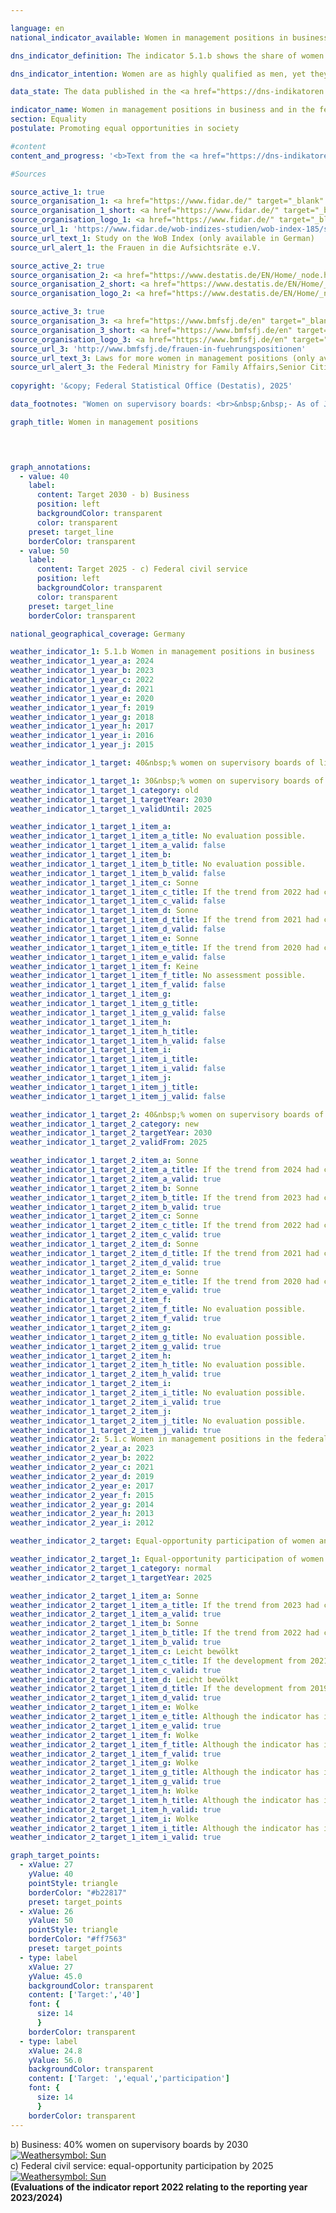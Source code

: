 ```yaml
---

language: en        
national_indicator_available: Women in management positions in business and in the federal civil service        

dns_indicator_definition: The indicator 5.1.b shows the share of women on supervisory boards of listed and fully co-determined companies. Indicator 5.1.c shows the percentage of women in management positions in the federal civil service.        

dns_indicator_intention: Women are as highly qualified as men, yet they are under-represented in management positions in German business, particularly at senior management level. The same applies to the percentage of women in management positions in the federal civil service. For this reason, the share of women on supervisory boards of listed and fully co-determined companies is to be increased to 30&nbsp;% by 2030. Under the bill for a Second Gender Equality (Management Positions) Act, which became effective on 21&nbsp;August 2021, equal representation of women and men in management positions in the civil service is to be achieved by 2025.        

data_state: The data published in the <a href="https://dns-indikatoren.de/assets/Publikationen/Indikatorenberichte/2022.pdf">indicator report 2022</a> is as of 31 October 2022. The data shown on this platform was last updated in November 2024.        

indicator_name: Women in management positions in business and in the federal civil service        
section: Equality        
postulate: Promoting equal opportunities in society        

#content         
content_and_progress: '<b>Text from the <a href="https://dns-indikatoren.de/assets/Publikationen/Indikatorenberichte/2022.pdf">Indicator Report 2022&nbsp;</a></b><br><br><b><i>Percentage of women on supervisory boards of listed and fully co-determined companies</i></b><br><br>This indicator measures the proportion of women on the supervisory boards of listed companies and joint-stock companies with more than 2,000&nbsp;employees as well as European Companies (<abbr title="Societas Europaea" tabindex="0">SE</abbr>) and listed companies that are subject to equal co-determination. The data is based on publications of the results of elections at general meetings of shareholders of listed and fully co-determined companies, which are evaluated by the association “Frauen in die Aufsichtsräte” (<abbr title="Frauen in die Aufsichtsräte" tabindex="0">FidAR</abbr>) and published in the form of a Women on Board Index (<abbr title="Women on Board" tabindex="0">WOB</abbr>-Index).<br><br>In January 2022, the average proportion of women on the supervisory boards of these companies was 35.6&nbsp;% (January 2015: 21.3&nbsp;%). This means that the target share of 30&nbsp;% was already reached in 2018&nbsp;–&nbsp;twelve years before the deadline set in the German strategy for sustainable development. However, the share in 2022&nbsp;slightly decreased for the first time since 2015.<br><br>Provided that the companies complied with the law, this increase was to be expected as the “Act on the Equal Participation of Women and Men in Executive Positions” since 2016&nbsp;requires at least 30&nbsp;% of the supervisory board positions to be filled by women in all newly elected supervisory boards of the above-mentioned companies.<br><br>With regard to the results, it should also be noted that the majority of companies in Germany and most of the management positions in the economy are excluded by the underlying definition. On the one hand, the group of reporting entities currently comprises 101&nbsp;companies according to the definition. On the other hand, the roughly 1,600&nbsp;supervisory board positions considered by <abbr title="Frauen in die Aufsichtsräte" tabindex="0">FidAR</abbr> to date represent only a small portion of management positions in the economy with its 882,000&nbsp;managers in 2018&nbsp;according to the structure of earnings survey (more recent data was not available at the time of going to press). These numbers illustrate that only part of the management positions in a company are considered when the coverage is limited to the supervisory bodies.<br><br>According to the International Standard Classification of Occupations (<abbr title="International Standard Classification of Occupations" tabindex="0">ISCO</abbr>), managers are all persons who plan, control, coordinate and evaluate the overall activities of companies, governments and other organisations or internal organisational units and who review and evaluate guidelines, laws, rules and regulations. This definition includes the activities of supervisory boards. When the <abbr title="International Standard Classification of Occupations" tabindex="0">ISCO</abbr> classification is applied, 22&nbsp;% of the 882,000&nbsp;management positions in the economy (all companies with more than one employee) were filled by women in 2018. This figure is reached by considering all businesses with at least one employee for whom compulsory social insurance contributions are payable, excluding entities in sector O “Public administration and defence; compulsory social security” and parts of sector P “Education”. Compared with 2014, the year of the previous structure of earnings survey, this represents an increase of 1.2&nbsp;percentage points.<br><br><b><i>Percentage of women in management positions in the federal civil service</i></b><br><br>The data basis for this indicator comprises the internal gender equality statistics collected by all offices of the federal government pursuant to the Federal Gender Equality Act. Since 2015, these statistics have been compiled every second year, updated to 30&nbsp;June of the reporting year, by the Federal Statistical Office on behalf of the Federal Ministry for Family Affairs, Senior Citizens, Women and Youth. For improved transparency, the indicator will receive biannual data from extended monitoring by the measure IX 1.b by the German strategy for sustainable development and the second managements position act (<abbr title="Führungspositionen-Gesetz" tabindex="0">FüPoG</abbr> II) provided by subordinated departments of the direct federal administration regarding the number of women and men in management positions. The indicator is focused on the employees in management positions in all departments of the Federal Government. Their number includes all persons employed on a full-time or part-time basis as well as those who have been given leave of absence on grounds of family or care responsibilities or have been entirely released from their normal duties. The departments of the federal civil service encompass the supreme federal authorities, the subordinate federal authorities and courts and the corporations, agencies and foundations established under federal public law.<br><br>The concept of management positions that is used in the federal gender equality statistics differs from the aforementioned <abbr title="International Standard Classification of Occupations" tabindex="0">ISCO</abbr> definition. There is therefore only limited scope for comparisons between the different statistics.<br><br>According to <abbr title="Paragraph" tabindex="0">§</abbr> 3&nbsp;of the gender equality statistics regulation (GleiStatV), managers have hitherto comprised those persons who have command and leadership duties in departments of the civil service. In the supreme federal authorities these are predominantly employees of the higher service (from head of section to State Secretary). Further, other departments of the central government are authorized to transfer leadership positions to employees in higher intermediate or intermediate services. In order to ensure a certain degree of consistency and to enable comparability of the data, only employees with supervisory and management duties in the higher service are recorded in the supreme federal authorities, irrespective of whether employees in the higher intermediate or intermediate services also perform such duties in these departments.<br><br>In 2021, the proportion of women in management positions in the federal civil service was about 39.6&nbsp;% (2000: 19.5&nbsp;%). Thus, the proportion of women has doubled in size since 2000. If the trend of the last five years were maintained, the target of virtual numerical equality in management positions in the federal civil service by 2025&nbsp;would be narrowly missed.'                

#Sources        

source_active_1: true
source_organisation_1: <a href="https://www.fidar.de/" target="_blank" onclick="return confirm_alert('the Frauen in die Aufsichtsräte e.V.', 'En')">Frauen in die Aufsichtsräte e.V.</a>
source_organisation_1_short: <a href="https://www.fidar.de/" target="_blank" onclick="return confirm_alert('the Frauen in die Aufsichtsräte e.V.', 'En')">Frauen in die Aufsichtsräte e.V.</a>
source_organisation_logo_1: <a href="https://www.fidar.de/" target="_blank" onclick="return confirm_alert('the Frauen in die Aufsichtsräte e.V.', 'En')"><img src="https://dnsTestEnvironment.github.io/dns-indicators/public/OrgImgEn/fidar.png" alt="Frauen in die Aufsichtsräte e.V." title=" Click here to visit the homepage of the organizationFrauen in die Aufsichtsräte e.V." style="height:60px; width:148px; border:transparent"/></a>
source_url_1: 'https://www.fidar.de/wob-indizes-studien/wob-index-185/studie-zum-wob-index-185.html'
source_url_text_1: Study on the WoB Index (only available in German)
source_url_alert_1: the Frauen in die Aufsichtsräte e.V.

source_active_2: true
source_organisation_2: <a href="https://www.destatis.de/EN/Home/_node.html" target="_blank">Federal Statistical Office</a>
source_organisation_2_short: <a href="https://www.destatis.de/EN/Home/_node.html" target="_blank">Federal Statistical Office</a>
source_organisation_logo_2: <a href="https://www.destatis.de/EN/Home/_node.html" target="_blank"><img src="https://dnsTestEnvironment.github.io/dns-indicators/public/OrgImgEn/destatis.png" alt="Federal Statistical Office" title=" Click here to visit the homepage of the organizationFederal Statistical Office" style="height:60px; width:148px; border:transparent"/></a>

source_active_3: true
source_organisation_3: <a href="https://www.bmfsfj.de/en" target="_blank" onclick="return confirm_alert('the Federal Ministry for Family Affairs,Senior Citizens, Women and Youth', 'En')">Federal Ministry for Family Affairs,Senior Citizens, Women and Youth</a>
source_organisation_3_short: <a href="https://www.bmfsfj.de/en" target="_blank" onclick="return confirm_alert('the Federal Ministry for Family Affairs,Senior Citizens, Women and Youth', 'En')">Federal Ministry for Family Affairs,Senior Citizens, Women and Youth</a>
source_organisation_logo_3: <a href="https://www.bmfsfj.de/en" target="_blank" onclick="return confirm_alert('the Federal Ministry for Family Affairs,Senior Citizens, Women and Youth', 'En')"><img src="https://dnsTestEnvironment.github.io/dns-indicators/public/OrgImgEn/bmfsfj.png" alt="Federal Ministry for Family Affairs,Senior Citizens, Women and Youth" title=" Click here to visit the homepage of the organizationFederal Ministry for Family Affairs,Senior Citizens, Women and Youth" style="height:60px; width:148px; border:transparent"/></a>
source_url_3: 'http://www.bmfsfj.de/frauen-in-fuehrungspositionen'
source_url_text_3: Laws for more women in management positions (only available in German)
source_url_alert_3: the Federal Ministry for Family Affairs,Senior Citizens, Women and Youth
        
copyright: '&copy; Federal Statistical Office (Destatis), 2025'        

data_footnotes: "Women on supervisory boards: <br>&nbsp;&nbsp;- As of January of the respective year.<br>• Women in management positions in the federal civil service: <br>&nbsp;&nbsp;- The 1999&nbsp;to 2021&nbsp;data is based on a special evaluation and is not publicly available. <br>&nbsp;&nbsp;- As of 30&nbsp;June of the respective year. <br>&nbsp;&nbsp;- Equal participation: approximate numerical equality.<br>&nbsp;&nbsp;- From 2015&nbsp;to 2021, the Gender Equality Index was only collected every two years.<br>&nbsp;&nbsp;- Time series break on June 30, 2022: change of data source."        

graph_title: Women in management positions        

        


graph_annotations:
  - value: 40
    label:
      content: Target 2030 - b) Business
      position: left
      backgroundColor: transparent
      color: transparent
    preset: target_line
    borderColor: transparent
  - value: 50
    label:
      content: Target 2025 - c) Federal civil service
      position: left
      backgroundColor: transparent
      color: transparent
    preset: target_line
    borderColor: transparent                

national_geographical_coverage: Germany        

weather_indicator_1: 5.1.b Women in management positions in business
weather_indicator_1_year_a: 2024
weather_indicator_1_year_b: 2023
weather_indicator_1_year_c: 2022
weather_indicator_1_year_d: 2021
weather_indicator_1_year_e: 2020
weather_indicator_1_year_f: 2019
weather_indicator_1_year_g: 2018
weather_indicator_1_year_h: 2017
weather_indicator_1_year_i: 2016
weather_indicator_1_year_j: 2015

weather_indicator_1_target: 40&nbsp;% women on supervisory boards of listed and fully co-determined companies by 2030

weather_indicator_1_target_1: 30&nbsp;% women on supervisory boards of listed and fully co-determined companies by 2030
weather_indicator_1_target_1_category: old
weather_indicator_1_target_1_targetYear: 2030
weather_indicator_1_target_1_validUntil: 2025

weather_indicator_1_target_1_item_a: 
weather_indicator_1_target_1_item_a_title: No evaluation possible.
weather_indicator_1_target_1_item_a_valid: false
weather_indicator_1_target_1_item_b: 
weather_indicator_1_target_1_item_b_title: No evaluation possible.
weather_indicator_1_target_1_item_b_valid: false
weather_indicator_1_target_1_item_c: Sonne
weather_indicator_1_target_1_item_c_title: If the trend from 2022 had continued, the target value would have been reached or missed by less than 5% of the difference between the target value and the value at that time.
weather_indicator_1_target_1_item_c_valid: false
weather_indicator_1_target_1_item_d: Sonne
weather_indicator_1_target_1_item_d_title: If the trend from 2021 had continued, the target value would have been reached or missed by less than 5% of the difference between the target value and the value at that time.
weather_indicator_1_target_1_item_d_valid: false
weather_indicator_1_target_1_item_e: Sonne
weather_indicator_1_target_1_item_e_title: If the trend from 2020 had continued, the target value would have been reached or missed by less than 5% of the difference between the target value and the value at that time.
weather_indicator_1_target_1_item_e_valid: false
weather_indicator_1_target_1_item_f: Keine
weather_indicator_1_target_1_item_f_title: No assessment possible.
weather_indicator_1_target_1_item_f_valid: false
weather_indicator_1_target_1_item_g: 
weather_indicator_1_target_1_item_g_title: 
weather_indicator_1_target_1_item_g_valid: false
weather_indicator_1_target_1_item_h: 
weather_indicator_1_target_1_item_h_title: 
weather_indicator_1_target_1_item_h_valid: false
weather_indicator_1_target_1_item_i: 
weather_indicator_1_target_1_item_i_title: 
weather_indicator_1_target_1_item_i_valid: false
weather_indicator_1_target_1_item_j: 
weather_indicator_1_target_1_item_j_title: 
weather_indicator_1_target_1_item_j_valid: false

weather_indicator_1_target_2: 40&nbsp;% women on supervisory boards of listed and fully co-determined companies by 2030
weather_indicator_1_target_2_category: new
weather_indicator_1_target_2_targetYear: 2030
weather_indicator_1_target_2_validFrom: 2025

weather_indicator_1_target_2_item_a: Sonne
weather_indicator_1_target_2_item_a_title: If the trend from 2024 had continued, the target value would have been reached or missed by less than 5% of the difference between the target value and the value at that time.
weather_indicator_1_target_2_item_a_valid: true
weather_indicator_1_target_2_item_b: Sonne
weather_indicator_1_target_2_item_b_title: If the trend from 2023 had continued, the target value would have been reached or missed by less than 5% of the difference between the target value and the value at that time.
weather_indicator_1_target_2_item_b_valid: true
weather_indicator_1_target_2_item_c: Sonne
weather_indicator_1_target_2_item_c_title: If the trend from 2022 had continued, the target value would have been reached or missed by less than 5% of the difference between the target value and the value at that time.
weather_indicator_1_target_2_item_c_valid: true
weather_indicator_1_target_2_item_d: Sonne
weather_indicator_1_target_2_item_d_title: If the trend from 2021 had continued, the target value would have been reached or missed by less than 5% of the difference between the target value and the value at that time.
weather_indicator_1_target_2_item_d_valid: true
weather_indicator_1_target_2_item_e: Sonne
weather_indicator_1_target_2_item_e_title: If the trend from 2020 had continued, the target value would have been reached or missed by less than 5% of the difference between the target value and the value at that time.
weather_indicator_1_target_2_item_e_valid: true
weather_indicator_1_target_2_item_f: 
weather_indicator_1_target_2_item_f_title: No evaluation possible.
weather_indicator_1_target_2_item_f_valid: true
weather_indicator_1_target_2_item_g: 
weather_indicator_1_target_2_item_g_title: No evaluation possible.
weather_indicator_1_target_2_item_g_valid: true
weather_indicator_1_target_2_item_h: 
weather_indicator_1_target_2_item_h_title: No evaluation possible.
weather_indicator_1_target_2_item_h_valid: true
weather_indicator_1_target_2_item_i: 
weather_indicator_1_target_2_item_i_title: No evaluation possible.
weather_indicator_1_target_2_item_i_valid: true
weather_indicator_1_target_2_item_j: 
weather_indicator_1_target_2_item_j_title: No evaluation possible.
weather_indicator_1_target_2_item_j_valid: true
weather_indicator_2: 5.1.c Women in management positions in the federal civil service
weather_indicator_2_year_a: 2023
weather_indicator_2_year_b: 2022
weather_indicator_2_year_c: 2021
weather_indicator_2_year_d: 2019
weather_indicator_2_year_e: 2017
weather_indicator_2_year_f: 2015
weather_indicator_2_year_g: 2014
weather_indicator_2_year_h: 2013
weather_indicator_2_year_i: 2012

weather_indicator_2_target: Equal-opportunity participation of women and men in civil service management positions by 2025

weather_indicator_2_target_1: Equal-opportunity participation of women and men in civil service management positions by 2025
weather_indicator_2_target_1_category: normal
weather_indicator_2_target_1_targetYear: 2025

weather_indicator_2_target_1_item_a: Sonne
weather_indicator_2_target_1_item_a_title: If the trend from 2023 had continued, the target value would have been reached or missed by less than 5% of the difference between the target value and the value at that time.
weather_indicator_2_target_1_item_a_valid: true
weather_indicator_2_target_1_item_b: Sonne
weather_indicator_2_target_1_item_b_title: If the trend from 2022 had continued, the target value would have been reached or missed by less than 5% of the difference between the target value and the value at that time.
weather_indicator_2_target_1_item_b_valid: true
weather_indicator_2_target_1_item_c: Leicht bewölkt
weather_indicator_2_target_1_item_c_title: If the development from 2021 had continued, the target had been missed by at least 5&nbsp;documentat%, but by a maximum of 20&nbsp;% of the difference between the target value and the value at that time.
weather_indicator_2_target_1_item_c_valid: true
weather_indicator_2_target_1_item_d: Leicht bewölkt
weather_indicator_2_target_1_item_d_title: If the development from 2019 had continued, the target had been missed by at least 5&nbsp;documentat%, but by a maximum of 20&nbsp;% of the difference between the target value and the value at that time.
weather_indicator_2_target_1_item_d_valid: true
weather_indicator_2_target_1_item_e: Wolke
weather_indicator_2_target_1_item_e_title: Although the indicator has in 2017 been moving in the desired direction toward the target, if the trend had to continued, the target would have been missed in the target year by more than 20% of the difference between the target value and the value at that time.
weather_indicator_2_target_1_item_e_valid: true
weather_indicator_2_target_1_item_f: Wolke
weather_indicator_2_target_1_item_f_title: Although the indicator has in 2015 been moving in the desired direction toward the target, if the trend had to continued, the target would have been missed in the target year by more than 20% of the difference between the target value and the value at that time.
weather_indicator_2_target_1_item_f_valid: true
weather_indicator_2_target_1_item_g: Wolke
weather_indicator_2_target_1_item_g_title: Although the indicator has in 2014 been moving in the desired direction toward the target, if the trend had to continued, the target would have been missed in the target year by more than 20% of the difference between the target value and the value at that time.
weather_indicator_2_target_1_item_g_valid: true
weather_indicator_2_target_1_item_h: Wolke
weather_indicator_2_target_1_item_h_title: Although the indicator has in 2013 been moving in the desired direction toward the target, if the trend had to continued, the target would have been missed in the target year by more than 20% of the difference between the target value and the value at that time.
weather_indicator_2_target_1_item_h_valid: true
weather_indicator_2_target_1_item_i: Wolke
weather_indicator_2_target_1_item_i_title: Although the indicator has in 2012 been moving in the desired direction toward the target, if the trend had to continued, the target would have been missed in the target year by more than 20% of the difference between the target value and the value at that time.
weather_indicator_2_target_1_item_i_valid: true        

graph_target_points:
  - xValue: 27
    yValue: 40
    pointStyle: triangle
    borderColor: "#b22817"
    preset: target_points
  - xValue: 26
    yValue: 50
    pointStyle: triangle
    borderColor: "#ff7563"
    preset: target_points
  - type: label
    xValue: 27
    yValue: 45.0
    backgroundColor: transparent
    content: ['Target:','40']
    font: {
      size: 14
      }
    borderColor: transparent
  - type: label
    xValue: 24.8
    yValue: 56.0
    backgroundColor: transparent
    content: ['Target: ','equal','participation']
    font: {
      size: 14
      }
    borderColor: transparent        
---
```



<div>
  <div class="my-header">
    <label class="default">b) Business: 40% women on supervisory boards by 2030
      <a href="https://dnsUpgradeEnvironment.github.io/dns-indicators/en/status"><img src="https://sdg-indikatoren.de/public/Wettersymbole/Sonne.png" title="If the trend from 2024 had continued, the target value would have been reached or missed by less than 5% of the difference between the target value and the value at that time." alt="Weathersymbol: Sun"/>
      </a>
    </label>
  </div>
</div>
<div>
  <div class="my-header">
    <label class="default">c) Federal civil service: equal-opportunity participation by 2025
      <a href="https://dnsUpgradeEnvironment.github.io/dns-indicators/en/status"><img src="https://sdg-indikatoren.de/public/Wettersymbole/Sonne.png" title="If the trend from 2023 had continued, the target value would have been reached or missed by less than 5% of the difference between the target value and the value at that time." alt="Weathersymbol: Sun"/>
      </a>
    </label>
  </div>
</div>
<div class="my-header-note">
  <label class="default"><b>(Evaluations of the indicator report 2022 relating to the reporting year 2023/2024)
  </b></label>
</div>